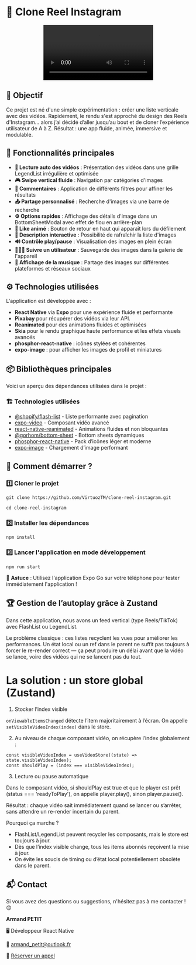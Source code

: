 # 📱 Clone Reel Instagram

<p align="center">
  <video src="https://github.com/user-attachments/assets/2d34e333-ca9c-4f8e-a827-f2881c18e651"/>
</p>

## 📌 Objectif

Ce projet est né d'une simple expérimentation : créer une liste verticale avec des vidéos. Rapidement, le rendu s'est approché du design des Reels d'Instagram… alors j’ai décidé d’aller jusqu’au bout et de cloner l’expérience utilisateur de A à Z. Résultat : une app fluide, animée, immersive et modulable.

## 🎯 Fonctionnalités principales

- **🎥 Lecture auto des vidéos** : Présentation des vidéos dans une grille LegendList irrégulière et optimisée
- **🎮 Swipe vertical fluide** : Navigation par catégories d'images
- **💬 Commentaires** : Application de différents filtres pour affiner les résultats
- **📤 Partage personnalisé** : Recherche d'images via une barre de recherche
- **⚙️ Options rapides** : Affichage des détails d'image dans un BottomSheetModal avec effet de flou en arrière-plan
- **💓 Like animé** : Bouton de retour en haut qui apparaît lors du défilement
- **📝 Description interactive** : Possibilité de rafraîchir la liste d'images
- **🔊 Contrôle play/pause** : Visualisation des images en plein écran
- **🧑‍🤝‍🧑 Suivre un utilisateur** : Sauvegarde des images dans la galerie de l'appareil
- **🎵 Affichage de la musique** : Partage des images sur différentes plateformes et réseaux sociaux

## ⚙️ Technologies utilisées

L'application est développée avec :

- **React Native** via **Expo** pour une expérience fluide et performante
- **Pixabay** pour récupérer des vidéos via leur API.
- **Reanimated** pour des animations fluides et optimisées
- **Skia** pour le rendu graphique haute performance et les effets visuels avancés
- **phosphor-react-native** : icônes stylées et cohérentes
- **expo-image** : pour afficher les images de profil et miniatures

## 📦 Bibliothèques principales

Voici un aperçu des dépendances utilisées dans le projet :

### 🏗️ **Technologies utilisées**

- [@shopify/flash-list](https://shopify.github.io/flash-list/) - Liste performante avec pagination
- [expo-video](https://docs.expo.dev/versions/latest/sdk/video/) - Composant vidéo avancé
- [react-native-reanimated](https://docs.expo.dev/versions/latest/sdk/reanimated/) - Animations fluides et non bloquantes
- [@gorhom/bottom-sheet](https://gorhom.dev/react-native-bottom-sheet/) - Bottom sheets dynamiques
- [phosphor-react-native](https://phosphoricons.com/) - Pack d’icônes léger et moderne
- [expo-image](https://docs.expo.dev/versions/latest/sdk/image/) - Chargement d’image performant

## 🚀 **Comment démarrer ?**

### 1️⃣ Cloner le projet

`git clone https://github.com/VirtuozTM/clone-reel-instagram.git`

`cd clone-reel-instagram`

### 2️⃣ Installer les dépendances

`npm install`

### 3️⃣ Lancer l'application en mode développement

`npm run start`

📌 **Astuce** : Utilisez l'application Expo Go sur votre téléphone pour tester immédiatement l'application !

## 🏆 **Gestion de l’autoplay grâce à Zustand**

Dans cette application, nous avons un feed vertical (type Reels/TikTok) avec FlashList ou LegendList.

Le problème classique : ces listes recyclent les vues pour améliorer les performances. Un état local ou un ref dans le parent ne suffit pas toujours à forcer le re-render correct — ça peut produire un délai avant que la vidéo se lance, voire des vidéos qui ne se lancent pas du tout.

# **La solution** : un store global (Zustand)

1. Stocker l’index visible

`onViewableItemsChanged` détecte l’item majoritairement à l’écran. On appelle `setVisibleVideoIndex(index)` dans le store.

2. Au niveau de chaque composant vidéo, on récupère l’index globalement :

```
const visibleVideoIndex = useVideoStore((state) => state.visibleVideoIndex);
const shouldPlay = (index === visibleVideoIndex);
```

3. Lecture ou pause automatique

Dans le composant vidéo, si shouldPlay est true et que le player est prêt (status === 'readyToPlay'), on appelle player.play(), sinon player.pause().

Résultat : chaque vidéo sait immédiatement quand se lancer ou s’arrêter, sans attendre un re-render incertain du parent.

Pourquoi ça marche ?

- FlashList/LegendList peuvent recycler les composants, mais le store est toujours à jour.
- Dès que l’index visible change, tous les items abonnés reçoivent la mise à jour.
- On évite les soucis de timing ou d’état local potentiellement obsolète dans le parent.

## 📬 Contact

Si vous avez des questions ou suggestions, n'hésitez pas à me contacter ! 😊

**Armand PETIT**

🖥️ Développeur React Native

📧 [armand_petit@outlook.fr](mailto:armand_petit@outlook.fr)

📅 [Réserver un appel](https://calendly.com/armand_petit/30min)
